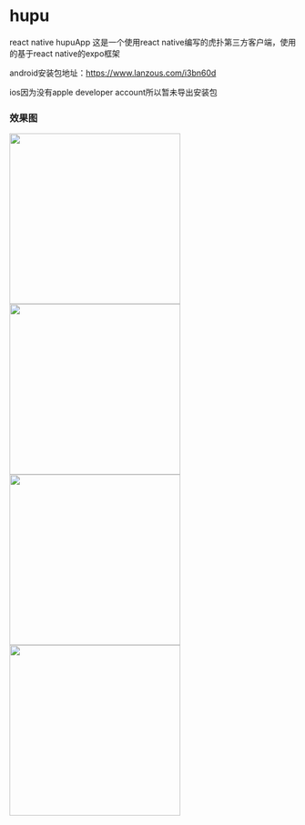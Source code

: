 # hupu
react native hupuApp
这是一个使用react native编写的虎扑第三方客户端，使用的基于react native的expo框架

android安装包地址：https://www.lanzous.com/i3bn60d

ios因为没有apple developer account所以暂未导出安装包

### 效果图
<div style={display:flex;}>
<img src="https://i.loli.net/2019/02/27/5c7663ba7d428.jpg" width="300">
<img src="https://i.loli.net/2019/02/27/5c7665d315b82.jpg" width="300">
<img src="https://i.loli.net/2019/02/27/5c7665f7423ed.jpg" width="300">
<img src="https://i.loli.net/2019/02/27/5c7666d207cd6.jpg" width="300">
</div>
